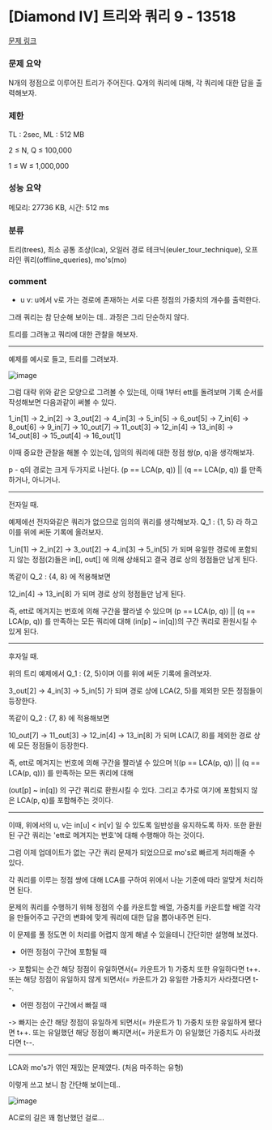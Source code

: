
# [Diamond IV] 트리와 쿼리 9 - 13518

[문제 링크](https://www.acmicpc.net/problem/13518)

### 문제 요약

<p> N개의 정점으로 이루어진 트리가 주어진다. Q개의 쿼리에 대해, 각 쿼리에 대한 답을 출력해보자. </p>

### 제한

TL : 2sec, ML : 512 MB

2 ≤ N, Q ≤ 100,000

1 ≤ W ≤ 1,000,000

### 성능 요약

메모리: 27736 KB, 시간: 512 ms

### 분류

트리(trees), 최소 공통 조상(lca), 오일러 경로 테크닉(euler_tour_technique), 오프라인 쿼리(offline_queries), mo's(mo)

### comment

* u v: u에서 v로 가는 경로에 존재하는 서로 다른 정점의 가중치의 개수를 출력한다.

그래 쿼리는 참 단순해 보이는 데.. 과정은 그리 단순하지 않다.

트리를 그려놓고 쿼리에 대한 관찰을 해보자.

-----------------------------------------------------------------------------------------------------------------------------------------------------------------------

예제를 예시로 들고, 트리를 그려보자.

![image](https://user-images.githubusercontent.com/120912574/214846329-e31e5610-17e2-42ba-a91e-14f1480a5c0e.png)

그럼 대략 위와 같은 모양으로 그려볼 수 있는데, 이때 1부터 ett를 돌려보며 기록 순서를 작성해보면 다음과같이 써볼 수 있다.

1_in[1] -> 2_in[2] -> 3_out[2] -> 4_in[3] -> 5_in[5] -> 6_out[5] -> 7_in[6] -> 8_out[6] -> 9_in[7] -> 10_out[7] -> 11_out[3] -> 12_in[4] -> 13_in[8] -> 14_out[8] -> 15_out[4] -> 16_out[1]

이때 중요한 관찰을 해볼 수 있는데, 임의의 쿼리에 대한 정점 쌍(p, q)을 생각해보자.

p - q의 경로는 크게 두가지로 나뉜다. (p == LCA(p, q)) || (q == LCA(p, q)) 를 만족하거나, 아니거나.

-----------------------------------------------------------------------------------------------------------------------------------------------------------------------

전자일 때.

예제에선 전자와같은 쿼리가 없으므로 임의의 쿼리를 생각해보자. Q_1 : {1, 5} 라 하고 이를 위에 써둔 기록에 올려보자.

1_in[1] -> 2_in[2] -> 3_out[2] -> 4_in[3] -> 5_in[5] 가 되며 유일한 경로에 포함되지 않는 정점(2)들은 in[], out[] 에 의해 상쇄되고 결국 경로 상의 정점들만 남게 된다.

똑같이 Q_2 : {4, 8} 에 적용해보면 

12_in[4] -> 13_in[8] 가 되며 경로 상의 정점들만 남게 된다.

즉, ett로 메겨지는 번호에 의해 구간을 짤라낼 수 있으며 (p == LCA(p, q)) || (q == LCA(p, q)) 를 만족하는 모든 쿼리에 대해 (in[p] ~ in[q])의 구간 쿼리로 환원시킬 수 있게 된다.

-----------------------------------------------------------------------------------------------------------------------------------------------------------------------

후자일 때.

위의 트리 예제에서 Q_1 : {2, 5}이며 이를 위에 써둔 기록에 올려보자.

3_out[2] -> 4_in[3] -> 5_in[5] 가 되며 경로 상에 LCA(2, 5)를 제외한 모든 정점들이 등장한다.

똑같이 Q_2 : {7, 8} 에 적용해보면

10_out[7] -> 11_out[3] -> 12_in[4] -> 13_in[8] 가 되며 LCA(7, 8)를 제외한 경로 상에 모든 정점들이 등장한다.
 
즉, ett로 메겨지는 번호에 의해 구간을 짤라낼 수 있으며 !((p == LCA(p, q)) || (q == LCA(p, q))) 를 만족하는 모든 쿼리에 대해

(out[p] ~ in[q]) 의 구간 쿼리로 환원시킬 수 있다. 그리고 추가로 여기에 포함되지 않은 LCA(p, q)를 포함해주는 것이다.

-----------------------------------------------------------------------------------------------------------------------------------------------------------------------

이때, 위에서의 u, v는 in[u] < in[v] 일 수 있도록 일반성을 유지하도록 하자. 또한 환원된 구간 쿼리는 'ett로 메겨지는 번호'에 대해 수행해야 하는 것이다.

그럼 이제 업데이트가 없는 구간 쿼리 문제가 되었으므로 mo's로 빠르게 처리해줄 수 있다.

각 쿼리를 이루는 정점 쌍에 대해 LCA를 구하여 위에서 나눈 기준에 따라 알맞게 처리하면 된다.

문제의 쿼리를 수행하기 위해 정점의 수를 카운트할 배열, 가중치를 카운트할 배열 각각을 만들어주고 구간의 변화에 맞게 쿼리에 대한 답을 뽑아내주면 된다.

이 문제를 풀 정도면 이 처리를 어렵지 않게 해낼 수 있을테니 간단히만 설명해 보겠다.

* 어떤 정점이 구간에 포함될 때

-> 포함되는 순간 해당 정점이 유일하면서(= 카운트가 1) 가중치 또한 유일하다면 t++. 또는 해당 정점이 유일하지 않게 되면서(= 카운트가 2) 유일한 가중치가 사라졌다면 t--.

* 어떤 정점이 구간에서 빠질 때

-> 빠지는 순간 해당 정점이 유일하게 되면서(= 카운트가 1) 가중치 또한 유일하게 됐다면 t++. 또는 유일했던 해당 정점이 빠지면서(= 카운트가 0) 유일했던 가중치도 사라졌다면 t--.

-----------------------------------------------------------------------------------------------------------------------------------------------------------------------

LCA와 mo's가 엮인 재밌는 문제였다. (처음 마주하는 유형)

이렇게 쓰고 보니 참 간단해 보이는데.. 

![image](https://user-images.githubusercontent.com/120912574/214867097-692c3261-f54a-4115-817a-b4e0abcd0704.png)

AC로의 길은 꽤 험난했던 걸로...

